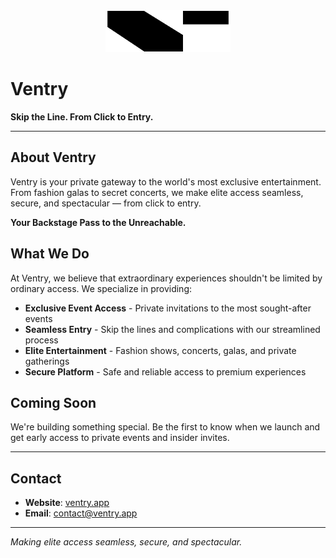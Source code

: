 <div align="center">
  <img src="assets/images/ventry-logo-dark.svg" alt="Ventry Logo" width="200" height="67">
</div>

# Ventry

**Skip the Line. From Click to Entry.**

---

## About Ventry

Ventry is your private gateway to the world's most exclusive entertainment. From fashion galas to secret concerts, we make elite access seamless, secure, and spectacular — from click to entry.

**Your Backstage Pass to the Unreachable.**

## What We Do

At Ventry, we believe that extraordinary experiences shouldn't be limited by ordinary access. We specialize in providing:

- **Exclusive Event Access** - Private invitations to the most sought-after events
- **Seamless Entry** - Skip the lines and complications with our streamlined process  
- **Elite Entertainment** - Fashion shows, concerts, galas, and private gatherings
- **Secure Platform** - Safe and reliable access to premium experiences

## Coming Soon

We're building something special. Be the first to know when we launch and get early access to private events and insider invites.

---

## Contact

- **Website**: [ventry.app](https://ventry.app)
- **Email**: contact@ventry.app

---

*Making elite access seamless, secure, and spectacular.*
